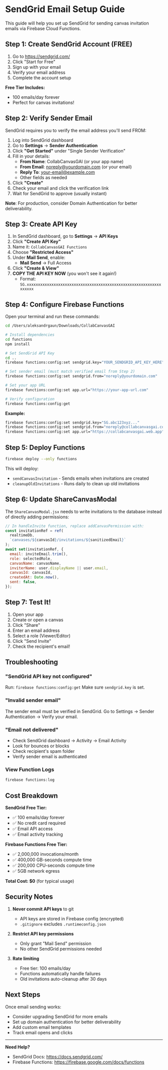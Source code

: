 # SendGrid Email Setup Guide

This guide will help you set up SendGrid for sending canvas invitation emails via Firebase Cloud Functions.

## Step 1: Create SendGrid Account (FREE)

1. Go to https://sendgrid.com/
2. Click "Start for Free"
3. Sign up with your email
4. Verify your email address
5. Complete the account setup

**Free Tier Includes:**
- 100 emails/day forever
- Perfect for canvas invitations!

## Step 2: Verify Sender Email

SendGrid requires you to verify the email address you'll send FROM:

1. Log into SendGrid dashboard
2. Go to **Settings** → **Sender Authentication**
3. Click **"Get Started"** under "Single Sender Verification"
4. Fill in your details:
   - **From Name**: CollabCanvasGAI (or your app name)
   - **From Email**: noreply@yourdomain.com (or your email)
   - **Reply To**: your-email@example.com
   - Other fields as needed
5. Click **"Create"**
6. Check your email and click the verification link
7. Wait for SendGrid to approve (usually instant)

**Note**: For production, consider Domain Authentication for better deliverability.

## Step 3: Create API Key

1. In SendGrid dashboard, go to **Settings** → **API Keys**
2. Click **"Create API Key"**
3. Name it: `CollabCanvasGAI Functions`
4. Choose **"Restricted Access"**
5. Under **Mail Send**, enable:
   - **Mail Send** → Full Access
6. Click **"Create & View"**
7. **COPY THE API KEY NOW** (you won't see it again!)
   - Format: `SG.xxxxxxxxxxxxxxxxxxxxxxxxxxxxxxxxxxxxxxxxxxxxxxxxxxxxxxxxxxxxxxxxxx`

## Step 4: Configure Firebase Functions

Open your terminal and run these commands:

```bash
cd /Users/aleksandrgaun/Downloads/CollabCanvasGAI

# Install dependencies
cd functions
npm install

# Set SendGrid API Key
cd ..
firebase functions:config:set sendgrid.key="YOUR_SENDGRID_API_KEY_HERE"

# Set sender email (must match verified email from Step 2)
firebase functions:config:set sendgrid.from="noreply@yourdomain.com"

# Set your app URL
firebase functions:config:set app.url="https://your-app-url.com"

# Verify configuration
firebase functions:config:get
```

**Example:**
```bash
firebase functions:config:set sendgrid.key="SG.abc123xyz..."
firebase functions:config:set sendgrid.from="noreply@collabcanvasgai.com"
firebase functions:config:set app.url="https://collabcanvasgai.web.app"
```

## Step 5: Deploy Functions

```bash
firebase deploy --only functions
```

This will deploy:
- `sendCanvasInvitation` - Sends emails when invitations are created
- `cleanupOldInvitations` - Runs daily to clean up old invitations

## Step 6: Update ShareCanvasModal

The `ShareCanvasModal.jsx` needs to write invitations to the database instead of directly adding permissions:

```javascript
// In handleInvite function, replace addCanvasPermission with:
const invitationRef = ref(
  realtimeDb,
  `canvases/${canvasId}/invitations/${sanitizedEmail}`
);
await set(invitationRef, {
  email: inviteEmail.trim(),
  role: selectedRole,
  canvasName: canvasName,
  inviterName: user.displayName || user.email,
  canvasId: canvasId,
  createdAt: Date.now(),
  sent: false,
});
```

## Step 7: Test It!

1. Open your app
2. Create or open a canvas
3. Click "Share"
4. Enter an email address
5. Select a role (Viewer/Editor)
6. Click "Send Invite"
7. Check the recipient's email!

## Troubleshooting

### "SendGrid API key not configured"
Run: `firebase functions:config:get`
Make sure `sendgrid.key` is set.

### "Invalid sender email"
The sender email must be verified in SendGrid.
Go to Settings → Sender Authentication → Verify your email.

### "Email not delivered"
- Check SendGrid dashboard → Activity → Email Activity
- Look for bounces or blocks
- Check recipient's spam folder
- Verify sender email is authenticated

### View Function Logs
```bash
firebase functions:log
```

## Cost Breakdown

**SendGrid Free Tier:**
- ✅ 100 emails/day forever
- ✅ No credit card required
- ✅ Email API access
- ✅ Email activity tracking

**Firebase Functions Free Tier:**
- ✅ 2,000,000 invocations/month
- ✅ 400,000 GB-seconds compute time
- ✅ 200,000 CPU-seconds compute time
- ✅ 5GB network egress

**Total Cost: $0** (for typical usage)

## Security Notes

1. **Never commit API keys** to git
   - API keys are stored in Firebase config (encrypted)
   - `.gitignore` excludes `.runtimeconfig.json`

2. **Restrict API key permissions**
   - Only grant "Mail Send" permission
   - No other SendGrid permissions needed

3. **Rate limiting**
   - Free tier: 100 emails/day
   - Functions automatically handle failures
   - Old invitations auto-cleanup after 30 days

## Next Steps

Once email sending works:
- Consider upgrading SendGrid for more emails
- Set up domain authentication for better deliverability
- Add custom email templates
- Track email opens and clicks

---

**Need Help?**
- SendGrid Docs: https://docs.sendgrid.com/
- Firebase Functions: https://firebase.google.com/docs/functions

